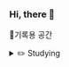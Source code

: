 


### Hi, there 👋

📖기록용 공간

<details>
<summary>
  ✏️ Studying
</summary>
   <img alt="Java" src ="https://img.shields.io/badge/Java-007396.svg?&style=for-the-badge&logo=Java&logoColor=white"/>

</details>




